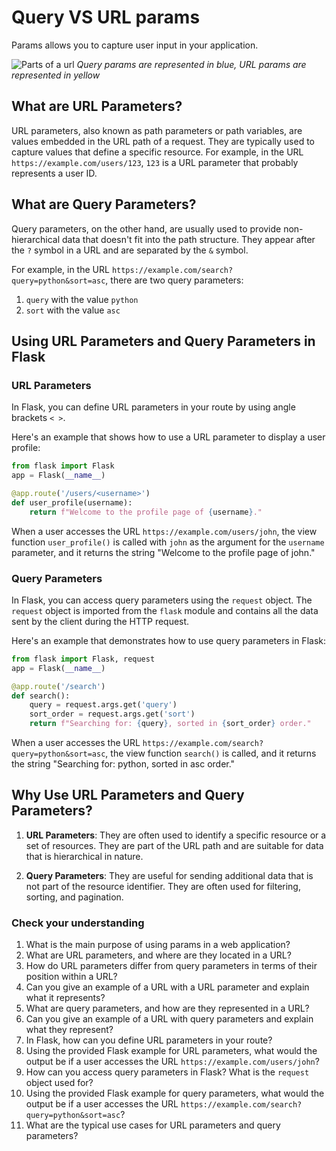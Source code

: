 # Query VS URL params

Params allows you to capture user input in your application.

![Parts of a url](/images/mdn-url-parts.png)
*Query params are represented in blue, URL params are represented in yellow*

## What are URL Parameters?

URL parameters, also known as path parameters or path variables, are values embedded in the URL path of a request. They are typically used to capture values that define a specific resource. For example, in the URL `https://example.com/users/123`, `123` is a URL parameter that probably represents a user ID.

## What are Query Parameters?

Query parameters, on the other hand, are usually used to provide non-hierarchical data that doesn't fit into the path structure. They appear after the `?` symbol in a URL and are separated by the `&` symbol.

For example, in the URL `https://example.com/search?query=python&sort=asc`, there are two query parameters:
1. `query` with the value `python`
2. `sort` with the value `asc`

## Using URL Parameters and Query Parameters in Flask

### URL Parameters

In Flask, you can define URL parameters in your route by using angle brackets `< >`.

Here's an example that shows how to use a URL parameter to display a user profile:

```python
from flask import Flask
app = Flask(__name__)

@app.route('/users/<username>')
def user_profile(username):
    return f"Welcome to the profile page of {username}."
```

When a user accesses the URL `https://example.com/users/john`, the view function `user_profile()` is called with `john` as the argument for the `username` parameter, and it returns the string "Welcome to the profile page of john."

### Query Parameters

In Flask, you can access query parameters using the `request` object. The `request` object is imported from the `flask` module and contains all the data sent by the client during the HTTP request.

Here's an example that demonstrates how to use query parameters in Flask:

```python
from flask import Flask, request
app = Flask(__name__)

@app.route('/search')
def search():
    query = request.args.get('query')
    sort_order = request.args.get('sort')
    return f"Searching for: {query}, sorted in {sort_order} order."
```

When a user accesses the URL `https://example.com/search?query=python&sort=asc`, the view function `search()` is called, and it returns the string "Searching for: python, sorted in asc order."

## Why Use URL Parameters and Query Parameters?

1. **URL Parameters**: They are often used to identify a specific resource or a set of resources. They are part of the URL path and are suitable for data that is hierarchical in nature.

2. **Query Parameters**: They are useful for sending additional data that is not part of the resource identifier. They are often used for filtering, sorting, and pagination.

### Check your understanding
1. What is the main purpose of using params in a web application?
2. What are URL parameters, and where are they located in a URL?
3. How do URL parameters differ from query parameters in terms of their position within a URL?
4. Can you give an example of a URL with a URL parameter and explain what it represents?
5. What are query parameters, and how are they represented in a URL?
6. Can you give an example of a URL with query parameters and explain what they represent?
7. In Flask, how can you define URL parameters in your route?
8. Using the provided Flask example for URL parameters, what would the output be if a user accesses the URL `https://example.com/users/john`?
9. How can you access query parameters in Flask? What is the `request` object used for?
10. Using the provided Flask example for query parameters, what would the output be if a user accesses the URL `https://example.com/search?query=python&sort=asc`?
11. What are the typical use cases for URL parameters and query parameters?